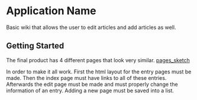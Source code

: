 # Application Name

Basic wiki that allows the user to edit articles and add articles as well.


## Getting Started

The final product has 4 different pages that look very similar. [pages_sketch]("sketches/pages_skeetch")

In order to make it all work. First the html layout for the entry pages must be made. Then the index page must have links to all of these entries. Afterwards the edit page must be made and must properly change the information of an entry. Adding a new page must be saved into a list. 



